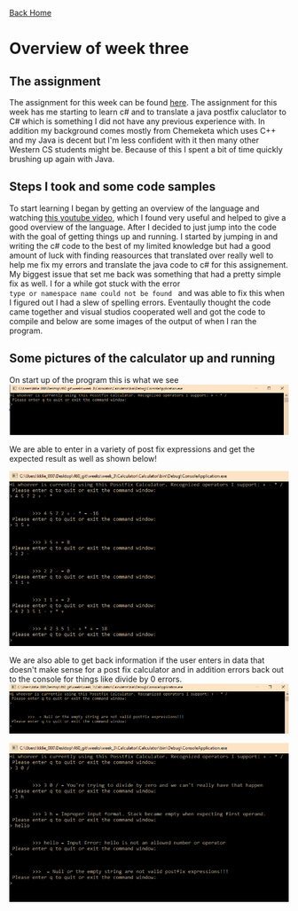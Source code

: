 
<a href="../../index.html" class="btn btn-primary btl-md" role="button">Back Home </a>

# Overview of week three



## The assignment
The assignment for this week can be found [here](http://www.wou.edu/~morses/classes/cs46x/assignments/HW3.html). The assignment for this week has me starting to learn c# and to translate a java postfix caluclator to C# which is something I did not have any previous experience with. In addition my background comes mostly from Chemeketa which uses C++ and my Java is decent but I'm less confident with it then many other Western CS students might be. Because of this I spent a bit of time quickly brushing up again with Java. 


## Steps I took and some code samples
To start learning I began by getting an overview of the language and watching [this youtube video](https://www.youtube.com/watch?v=lisiwUZJXqQ), which I found very useful and helped to give a good overview of the language. After I decided to just jump into the code with the goal of getting things up and running. I started by jumping in and writing the c# code to the best of my limited knowledge but had a good amount of luck with finding reasources that translated over really well to help me fix my errors and translate the java code to c# for this assignement. My biggest issue that set me back was something that had a pretty simple fix as well. I for a while got stuck with the error <code> type or namespace name could not be found </code> and was able to fix this when I figured out I had a slew of spelling errors. Eventaully thought the code came together and visual studios cooperated well and got the code to compile and below are some images of the output of when I ran the program. 


## Some pictures of the calculator up and running
On start up of the program this is what we see
![wireframe](pics/one.PNG "main menu")

We are able to enter in a variety of post fix expressions and get the expected result as well as shown below!

![wireframe](pics/math.PNG "some math")




We are also able to get back information if the user enters in data that doesn't make sense for a post fix calculator and in addition errors back out to the console for things like divide by 0 errors.
![wireframe](pics/Null.PNG "null error")

![wireframe](pics/errors.PNG "some errors")



